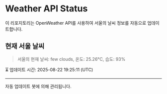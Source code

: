 
# Weather API Status

이 리포지토리는 OpenWeather API를 사용하여 서울의 날씨 정보를 자동으로 업데이트합니다.

## 현재 서울 날씨
> 서울의 현재 날씨: few clouds, 온도: 25.26°C, 습도: 93%

⏳ 업데이트 시간: 2025-08-22 19:25:11 (UTC)

---
자동 업데이트 봇에 의해 관리됩니다.
